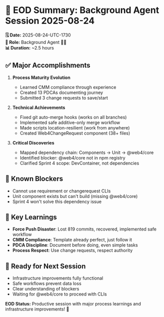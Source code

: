 # 🌅 **EOD Summary: Background Agent Session 2025-08-24**

**🗓️ Date:** 2025-08-24-UTC-1730  
**👤 Role:** Background Agent 🕵️‍♂️  
**📊 Duration:** ~2.5 hours  

## **✅ Major Accomplishments**

1. **Process Maturity Evolution**
   - Learned CMM compliance through experience
   - Created 13 PDCAs documenting journey
   - Submitted 3 change requests to save/start

2. **Technical Achievements**
   - Fixed git auto-merge hooks (works on all branches)
   - Implemented safe additive-only merge workflow
   - Made scripts location-resilient (work from anywhere)
   - Created Web4ChangeRequest component (38+ files)

3. **Critical Discoveries**
   - Mapped dependency chain: Components → Unit → @web4/core
   - Identified blocker: @web4/core not in npm registry
   - Clarified Sprint 4 scope: DevContainer, not dependencies

## **🚧 Known Blockers**

- Cannot use requirement or changerequest CLIs
- Unit component exists but can't build (missing @web4/core)
- Sprint 4 won't solve this dependency issue

## **📝 Key Learnings**

- **Force Push Disaster**: Lost 819 commits, recovered, implemented safe workflow
- **CMM Compliance**: Template already perfect, just follow it
- **PDCA Discipline**: Document before doing, even simple tasks
- **Process Respect**: Use change requests, respect authority

## **🎯 Ready for Next Session**

- Infrastructure improvements fully functional
- Safe workflows prevent data loss
- Clear understanding of blockers
- Waiting for @web4/core to proceed with CLIs

**EOD Status:** Productive session with major process learnings and infrastructure improvements! 🚀